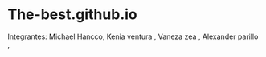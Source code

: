 # The-best.github.io
Integrantes:
Michael Hancco,
Kenia ventura , 
Vaneza zea , 
Alexander parillo ,
<!--  -->